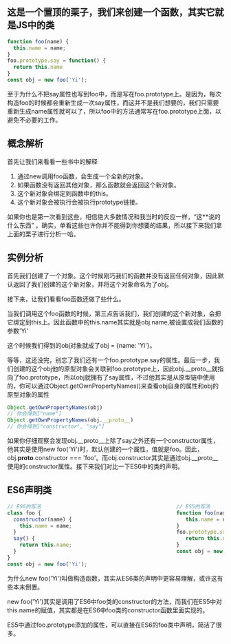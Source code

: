 ## 这是一个置顶的栗子，我们来创建一个函数，其实它就是JS中的类

``` javascript
function foo(name) {
  this.name = name;
}
foo.prototype.say = function() {
  return this.name
}
const obj = new foo('Yi');
```
至于为什么不把say属性也写到foo中，而是写在foo.prototype上。是因为，每次构造foo的时候都会重新生成一次say属性，而这并不是我们想要的，我们只需要重新生成name属性就可以了，所以foo中的方法通常写在foo.prototype上面，以避免不必要的工作。
## 概念解析
首先让我们来看看一些书中的解释
1. 通过new调用foo函数，会生成一个全新的对象。
2. 如果函数没有返回其他对象，那么函数就会返回这个新对象。
3. 这个新对象会绑定到函数中的this。
4. 这个新对象会被执行会被执行prototype链接。

如果你也是第一次看到这些，相信绝大多数情况和我当时的反应一样，“这**说的什么东西” 。确实，单看这些也许你并不能得到你想要的结果，所以接下来我们拿上面的栗子进行分析一哈。
## 实例分析
首先我们创建了一个对象。这个时候刚巧我们的函数并没有返回任何对象，因此默认返回了我们创建的这个新对象，并将这个对象命名为了obj。

接下来，让我们看看foo函数还做了些什么。

当我们调用这个foo函数的时候，第三点告诉我们，我们创建的这个新对象，会把它绑定到this上。因此函数中的this.name其实就是obj.name,被设置成我们函数的参数'Yi'

这个时候我们得到的obj对象就成了obj = {name: 'Yi'}。

等等，这还没完，别忘了我们还有一个foo.prototype.say的属性。最后一步，我们创建的这个obj他的原型对象会关联到foo.prototype上，因此obj.__proto__就指向了foo.prototype，所以obj就拥有了say属性，不过他其实是从原型链中使用的，你可以通过Object.getOwnPropertyNames()来查看obj自身的属性和obj的原型对象的属性
```javascript
Object.getOwnPropertyNames(obj)
// 你会得到["name"]
Object.getOwnPropertyNames(obj.__proto__)
// 你会得到["constructor", "say"]
```
如果你仔细观察会发现obj.__proto__上除了say之外还有一个constructor属性，他其实是使用new foo('Yi')时，默认创建的一个属性，值就是foo。因此，obj.__proto__.constructor === 'foo'。而obj.constructor其实是通过obj.__proto__使用的constructor属性。接下来我们对比一下ES6中的类的声明。

## ES6声明类
``` javascript
// ES6的写法                                            // ES5的写法
class foo {                                            function foo(name) {
  constructor(name) {                                     this.name = name;
    this.name = name;                                  }
  }                                                    foo.prototype.say = function() { 
  say() {                                                 return this.name
    return this.name;                                  }
  }                                                    const obj = new foo('Yi');
}
const obj = new foo('Yi');                             
```
为什么new foo('Yi')叫做构造函数，其实从ES6类的声明中更容易理解，或许这有些本末倒置。

new foo('Yi')其实是调用了ES6中foo类的constructor的方法，而我们在ES5中对this.name的赋值，其实都是在ES6中foo类的constructor函数里面实现的。

ES5中通过foo.prototype添加的属性，可以直接在ES6的foo类中声明，简洁了很多。
